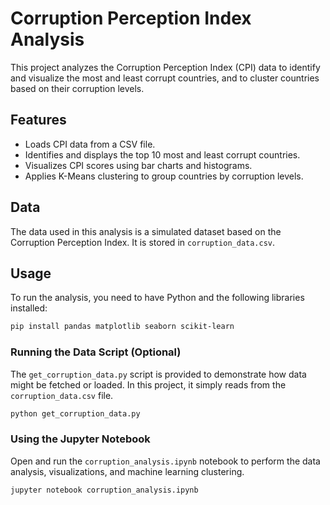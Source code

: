 # Corruption Perception Index Analysis

This project analyzes the Corruption Perception Index (CPI) data to identify and visualize the most and least corrupt countries, and to cluster countries based on their corruption levels.

## Features

- Loads CPI data from a CSV file.
- Identifies and displays the top 10 most and least corrupt countries.
- Visualizes CPI scores using bar charts and histograms.
- Applies K-Means clustering to group countries by corruption levels.

## Data

The data used in this analysis is a simulated dataset based on the Corruption Perception Index. It is stored in `corruption_data.csv`.

## Usage

To run the analysis, you need to have Python and the following libraries installed:

```bash
pip install pandas matplotlib seaborn scikit-learn
```

### Running the Data Script (Optional)

The `get_corruption_data.py` script is provided to demonstrate how data might be fetched or loaded. In this project, it simply reads from the `corruption_data.csv` file.

```bash
python get_corruption_data.py
```

### Using the Jupyter Notebook

Open and run the `corruption_analysis.ipynb` notebook to perform the data analysis, visualizations, and machine learning clustering.

```bash
jupyter notebook corruption_analysis.ipynb
```
